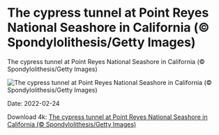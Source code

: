 # The cypress tunnel at Point Reyes National Seashore in California (© Spondylolithesis/Getty Images)

The cypress tunnel at Point Reyes National Seashore in California (© Spondylolithesis/Getty Images)

![The cypress tunnel at Point Reyes National Seashore in California (© Spondylolithesis/Getty Images)](https://bing.com/th?id=OHR.CypressTunnel_EN-US8549840019_UHD.jpg&w=1024&h=576)

Date: 2022-02-24

Download 4k: [The cypress tunnel at Point Reyes National Seashore in California (© Spondylolithesis/Getty Images)](https://bing.com/th?id=OHR.CypressTunnel_EN-US8549840019_UHD.jpg)

